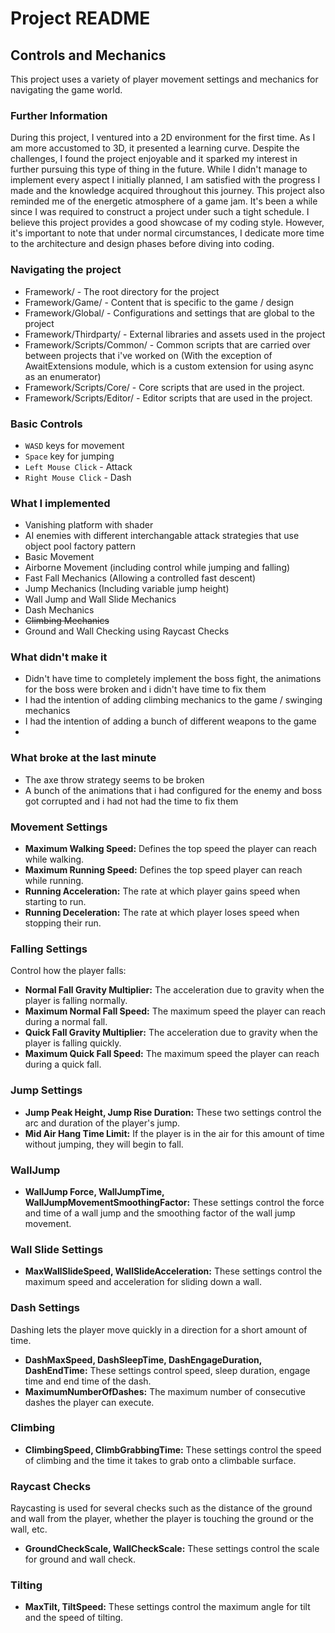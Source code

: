 ﻿# Project README

## Controls and Mechanics

This project uses a variety of player movement settings and mechanics for navigating the game world.

### Further Information  
During this project, I ventured into a 2D environment for the first time. As I am more accustomed to 3D, it presented a learning curve. Despite the challenges, 
I found the project enjoyable and it sparked my interest in further pursuing this type of thing in the future.
While I didn't manage to implement every aspect I initially planned, I am satisfied with the progress I made and the knowledge acquired throughout this journey.
This project also reminded me of the energetic atmosphere of a game jam. It's been a while since I was required to construct a project under such a tight schedule. 
I believe this project provides a good showcase of my coding style. However, it's important to note that under normal circumstances, 
I dedicate more time to the architecture and design phases before diving into coding.


### Navigating the project 
- Framework/ - The root directory for the project 
- Framework/Game/ - Content that is specific to the game / design 
- Framework/Global/ - Configurations and settings that are global to the project 
- Framework/Thirdparty/ - External libraries and assets used in the project 
- Framework/Scripts/Common/ - Common scripts that are carried over between projects that i've worked on (With the exception of AwaitExtensions module, which is a custom extension for using async as an enumerator) 
- Framework/Scripts/Core/ - Core scripts that are used in the project.
- Framework/Scripts/Editor/ - Editor scripts that are used in the project. 

### Basic Controls 
- `WASD` keys for movement 
- `Space` key for jumping 
- `Left Mouse Click` - Attack
- `Right Mouse Click` - Dash 

### What I implemented 
- Vanishing platform with shader 
- AI enemies with different interchangable attack strategies that use object pool factory pattern 
- Basic Movement
- Airborne Movement (including control while jumping and falling)
- Fast Fall Mechanics (Allowing a controlled fast descent)
- Jump Mechanics (Including variable jump height)
- Wall Jump and Wall Slide Mechanics
- Dash Mechanics
- ~~Climbing Mechanics~~
- Ground and Wall Checking using Raycast Checks

### What didn't make it 
- Didn't have time to completely implement the boss fight, the animations for the boss were broken and i didn't have time to fix them 
- I had the intention of adding climbing mechanics to the game / swinging mechanics 
- I had the intention of adding a bunch of different weapons to the game 
- 

### What broke at the last minute 
- The axe throw strategy seems to be broken
- A bunch of the animations that i had configured for the enemy and boss got corrupted and i had not had the time to fix them 

### Movement Settings

- **Maximum Walking Speed:** Defines the top speed the player can reach while walking.
- **Maximum Running Speed:** Defines the top speed player can reach while running.
- **Running Acceleration:** The rate at which player gains speed when starting to run.
- **Running Deceleration:** The rate at which player loses speed when stopping their run.

### Falling Settings

Control how the player falls:
- **Normal Fall Gravity Multiplier:** The acceleration due to gravity when the player is falling normally.
- **Maximum Normal Fall Speed:** The maximum speed the player can reach during a normal fall.
- **Quick Fall Gravity Multiplier:** The acceleration due to gravity when the player is falling quickly.
- **Maximum Quick Fall Speed:** The maximum speed the player can reach during a quick fall.

### Jump Settings

- **Jump Peak Height, Jump Rise Duration:** These two settings control the arc and duration of the player's jump.
- **Mid Air Hang Time Limit:** If the player is in the air for this amount of time without jumping, they will begin to fall.

### WallJump

- **WallJump Force, WallJumpTime, WallJumpMovementSmoothingFactor:** These settings control the force and time of a wall jump and the smoothing factor of the wall jump movement.

### Wall Slide Settings

- **MaxWallSlideSpeed, WallSlideAcceleration:** These settings control the maximum speed and acceleration for sliding down a wall.

### Dash Settings

Dashing lets the player move quickly in a direction for a short amount of time.
- **DashMaxSpeed, DashSleepTime, DashEngageDuration, DashEndTime:** These settings control speed, sleep duration, engage time and end time of the dash.
- **MaximumNumberOfDashes:** The maximum number of consecutive dashes the player can execute.

### Climbing

- **ClimbingSpeed, ClimbGrabbingTime:** These settings control the speed of climbing and the time it takes to grab onto a climbable surface.

### Raycast Checks

Raycasting is used for several checks such as the distance of the ground and wall from the player, whether the player is touching the ground or the wall, etc.
- **GroundCheckScale, WallCheckScale:** These settings control the scale for ground and wall check.

### Tilting

- **MaxTilt, TiltSpeed:** These settings control the maximum angle for tilt and the speed of tilting.
